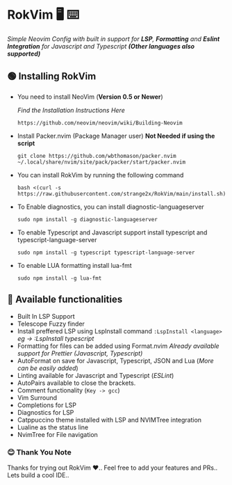 # RokVim 🖥️ ⌨️

 _Simple Neovim Config with built in support for **LSP**, **Formatting** and **Eslint Integration** for Javascript and Typescript **(Other languages also supported)**_

## 🟢 Installing RokVim
 - You need to install NeoVim (**Version 0.5 or Newer**)

   _Find the Installation Instructions Here_

   ```https://github.com/neovim/neovim/wiki/Building-Neovim```

 - Install Packer.nvim (Package Manager user) **Not Needed if using the script**
  
   ```
   git clone https://github.com/wbthomason/packer.nvim ~/.local/share/nvim/site/pack/packer/start/packer.nvim
   ```

 - You can install RokVim by running the following command

   ```bash <(curl -s https://raw.githubusercontent.com/strange2x/RokVim/main/install.sh)```

 - To Enable diagnostics, you can install diagnostic-languageserver

   ```sudo npm install -g diagnostic-languageserver```

 - To enable Typescript and Javascript support install typescript and typescript-language-server

   ```sudo npm install -g typescript typescript-language-server```

 - To enable LUA formatting install lua-fmt

   ```sudo npm install -g lua-fmt```

## 🔵 Available functionalities
 - Built In LSP Support
 - Telescope Fuzzy finder
 - Install preffered LSP using LspInstall command
   ```:LspInstall <language>```
   _eg -> :LspInstall typescript_
 - Formatting for files can be added using Format.nvim
   _Already available support for Prettier (Javascript, Typescript)_
 - AutoFormat on save for Javascript, Typescript, JSON and Lua (_More can be easily added_)
 - Linting available for Javascript and Typescript (_ESLint_)
 - AutoPairs available to close the brackets.
 - Comment functionality (```Key -> gcc```)
 - Vim Surround
 - Completions for LSP
 - Diagnostics for LSP
 - Catppuccino theme installed with LSP and NVIMTree integration
 - Lualine as the status line
 - NvimTree for File navigation 


### 😊 Thank You Note
 Thanks for trying out RokVim ❤️.. Feel free to add your features and PRs.. Lets build a cool IDE.. 

